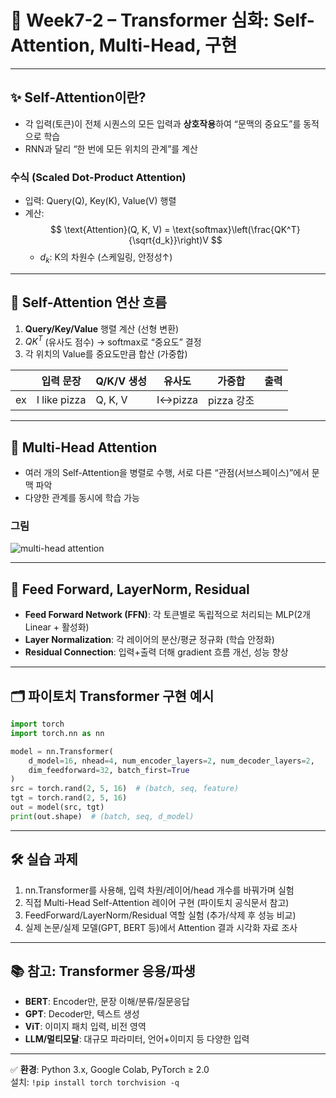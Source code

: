 # 📘 Week7-2 – Transformer 심화: Self-Attention, Multi-Head, 구현

---

## ✨ Self-Attention이란?

- 각 입력(토큰)이 전체 시퀀스의 모든 입력과 **상호작용**하여 “문맥의 중요도”를 동적으로 학습
- RNN과 달리 “한 번에 모든 위치의 관계”를 계산

### 수식 (Scaled Dot-Product Attention)
- 입력: Query(Q), Key(K), Value(V) 행렬  
- 계산:
  $$
  \text{Attention}(Q, K, V) = \text{softmax}\left(\frac{QK^T}{\sqrt{d_k}}\right)V
  $$
  - $d_k$: K의 차원수 (스케일링, 안정성↑)

---

## 🔢 Self-Attention 연산 흐름

1. **Query/Key/Value** 행렬 계산 (선형 변환)
2. $QK^T$ (유사도 점수) → softmax로 “중요도” 결정
3. 각 위치의 Value를 중요도만큼 합산 (가중합)

|  | 입력 문장 | Q/K/V 생성 | 유사도 | 가중합 | 출력 |
|--|----------|-----------|--------|-------|------|
| ex | I like pizza | Q, K, V | I↔pizza | pizza 강조 | |

---

## 🧩 Multi-Head Attention

- 여러 개의 Self-Attention을 병렬로 수행, 서로 다른 “관점(서브스페이스)”에서 문맥 파악  
- 다양한 관계를 동시에 학습 가능

### 그림

![multi-head attention](https://jalammar.github.io/images/t/multi_head_attention.png)

---

## 🔧 Feed Forward, LayerNorm, Residual

- **Feed Forward Network (FFN)**: 각 토큰별로 독립적으로 처리되는 MLP(2개 Linear + 활성화)
- **Layer Normalization**: 각 레이어의 분산/평균 정규화 (학습 안정화)
- **Residual Connection**: 입력+출력 더해 gradient 흐름 개선, 성능 향상

---

## 🗂️ 파이토치 Transformer 구현 예시

```python
import torch
import torch.nn as nn

model = nn.Transformer(
    d_model=16, nhead=4, num_encoder_layers=2, num_decoder_layers=2,
    dim_feedforward=32, batch_first=True
)
src = torch.rand(2, 5, 16)  # (batch, seq, feature)
tgt = torch.rand(2, 5, 16)
out = model(src, tgt)
print(out.shape)  # (batch, seq, d_model)
```

---

## 🛠️ 실습 과제

1. nn.Transformer를 사용해, 입력 차원/레이어/head 개수를 바꿔가며 실험  
2. 직접 Multi-Head Self-Attention 레이어 구현 (파이토치 공식문서 참고)
3. FeedForward/LayerNorm/Residual 역할 실험 (추가/삭제 후 성능 비교)
4. 실제 논문/실제 모델(GPT, BERT 등)에서 Attention 결과 시각화 자료 조사

---

## 📚 참고: Transformer 응용/파생

- **BERT**: Encoder만, 문장 이해/분류/질문응답
- **GPT**: Decoder만, 텍스트 생성
- **ViT**: 이미지 패치 입력, 비전 영역
- **LLM/멀티모달**: 대규모 파라미터, 언어+이미지 등 다양한 입력

---

✅ **환경**: Python 3.x, Google Colab, PyTorch ≥ 2.0  
설치: `!pip install torch torchvision -q`
